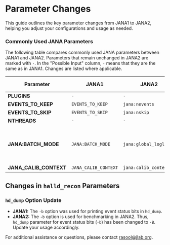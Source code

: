 # Parameter Changes

This guide outlines the key parameter changes from JANA1 to JANA2, helping you adjust your configurations and usage as needed.

### Commonly Used JANA Parameters

The following table compares commonly used JANA parameters between JANA1 and JANA2. Parameters that remain unchanged in JANA2 are marked with `-`. In the "Possible Input" column, `-` means that they are the same as in JANA1. Changes are listed where applicable.

| **Parameter**         | **JANA1**              | **JANA2**                    | **Possible Inputs**                              |
|-----------------------|------------------------|------------------------------|--------------------------------------------------|
| **PLUGINS**           | `- `                   | `-`                          | `-`                                              |
| **EVENTS_TO_KEEP**    | `EVENTS_TO_KEEP`       | `jana:nevents`               | `-`                                              |
| **EVENTS_TO_SKIP**    | `EVENTS_TO_SKIP`       | `jana:nskip`                | `-`                                              |
| **NTHREADS**          | `-`                    | `-`                          | `-`                                              |
| **JANA:BATCH_MODE**   | `JANA:BATCH_MODE`      | `jana:global_loglevel`                 | `TRACE`, `DEBUG`, `INFO`, `WARN`, `FATAL`, `OFF` |
| **JANA_CALIB_CONTEXT**| `JANA_CALIB_CONTEXT`   | `jana:calib_context`         | `-`                                              |

## Changes in `halld_recon` Parameters

### `hd_dump` Option Update

- **JANA1:** The `-b` option was used for printing event status bits in `hd_dump`.
- **JANA2:** The `-b` option is used for benchmarking in JANA2. Thus, `hd_dump` parameter for event status bits (`-b`) has been changed to `-B`. Update your usage accordingly.

For additional assistance or questions, please contact [rasool@jlab.org](mailto:rasool@jlab.org).
